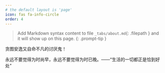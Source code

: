 ```yaml
---
# the default layout is 'page'
icon: fas fa-info-circle
order: 4
---
```


> Add Markdown syntax content to file `_tabs/about.md`{: .filepath } and it will show up on this page.
{: .prompt-tip }

贪图安逸又自命不凡的讨厌鬼！

永远不要觉得为时尚早，永远不要觉得为时已晚。——“生活的一切都正是恰到好处”

